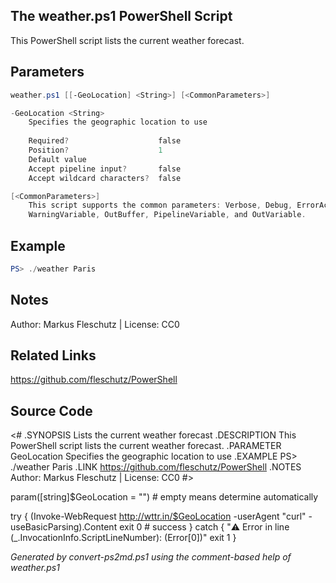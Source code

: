 ## The weather.ps1 PowerShell Script

This PowerShell script lists the current weather forecast.

## Parameters
```powershell
weather.ps1 [[-GeoLocation] <String>] [<CommonParameters>]

-GeoLocation <String>
    Specifies the geographic location to use
    
    Required?                    false
    Position?                    1
    Default value                
    Accept pipeline input?       false
    Accept wildcard characters?  false

[<CommonParameters>]
    This script supports the common parameters: Verbose, Debug, ErrorAction, ErrorVariable, WarningAction, 
    WarningVariable, OutBuffer, PipelineVariable, and OutVariable.
```

## Example
```powershell
PS> ./weather Paris

```

## Notes
Author: Markus Fleschutz | License: CC0

## Related Links
https://github.com/fleschutz/PowerShell

## Source Code
<#
.SYNOPSIS
	Lists the current weather forecast
.DESCRIPTION
	This PowerShell script lists the current weather forecast.
.PARAMETER GeoLocation
	Specifies the geographic location to use
.EXAMPLE
	PS> ./weather Paris
.LINK
	https://github.com/fleschutz/PowerShell
.NOTES
	Author: Markus Fleschutz | License: CC0
#>

param([string]$GeoLocation = "") # empty means determine automatically

try {
	(Invoke-WebRequest http://wttr.in/$GeoLocation -userAgent "curl" -useBasicParsing).Content
	exit 0 # success
} catch {
	"⚠️ Error in line $($_.InvocationInfo.ScriptLineNumber): $($Error[0])"
	exit 1
}

*Generated by convert-ps2md.ps1 using the comment-based help of weather.ps1*
